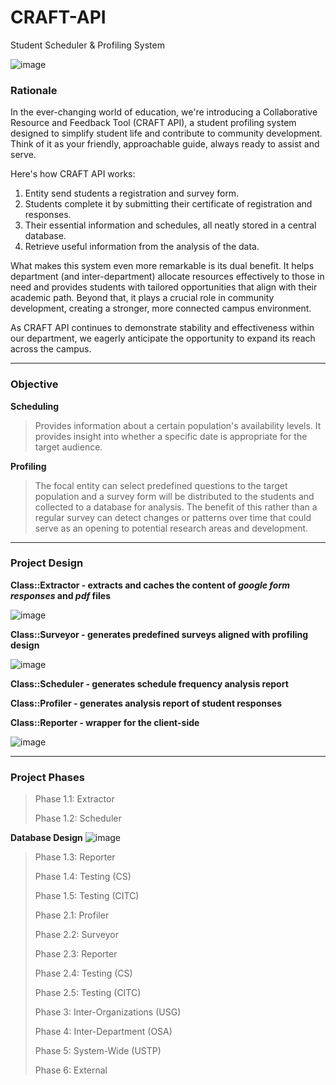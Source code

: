 # CRAFT-API
Student Scheduler &amp; Profiling System

![image](https://github.com/USTP-CSCORE/CRAFT-API/assets/26486389/efc210dc-7a39-45a6-9644-2c40d0037f77)

### Rationale

In the ever-changing world of education, we're introducing a Collaborative Resource and Feedback Tool (CRAFT API), a student profiling system designed to simplify student life and contribute to community development. Think of it as your friendly, approachable guide, always ready to assist and serve.

Here's how CRAFT API works: 
1. Entity send students a registration and survey form.
2. Students complete it by submitting their certificate of registration and responses.
3. Their essential information and schedules, all neatly stored in a central database.
4. Retrieve useful information from the analysis of the data.

What makes this system even more remarkable is its dual benefit. It helps department (and inter-department) allocate resources effectively to those in need and provides students with tailored opportunities that align with their academic path. Beyond that, it plays a crucial role in community development, creating a stronger, more connected campus environment.

As CRAFT API continues to demonstrate stability and effectiveness within our department, we eagerly anticipate the opportunity to expand its reach across the campus.


<hr>

### Objective

**Scheduling**
> Provides information about a certain population's availability levels. It provides insight into whether a specific date is appropriate for the target audience.

**Profiling**
> The focal entity can select predefined questions to the target population and a survey form will be distributed to the students and collected to a database for analysis. The benefit of this rather than a regular survey can detect changes or patterns over time that could serve as an opening to potential research areas and development.

<hr>


### Project Design

**Class::Extractor - extracts and caches the content of _google form responses_ and _pdf_ files**

![image](https://github.com/USTP-CSCORE/CRAFT-API/assets/26486389/a53955ef-afc9-4c90-9ff4-89a9bd444144)

**Class::Surveyor - generates predefined surveys aligned with profiling design**

![image](https://github.com/USTP-CSCORE/CRAFT-API/assets/26486389/180e87a8-88aa-4270-a7a1-81c4019b32bf)

**Class::Scheduler - generates schedule frequency analysis report**

**Class::Profiler  - generates analysis report of student responses**

**Class::Reporter  - wrapper for the client-side**

![image](https://github.com/USTP-CSCORE/CRAFT-API/assets/26486389/96b282d6-9ee4-426b-81f4-9037a6cdaae8)

<hr>

### Project Phases
> Phase 1.1: Extractor
> 
> Phase 1.2: Scheduler

**Database Design**
![image](https://github.com/USTP-CSCORE/CRAFT-API/assets/26486389/099ac883-cb2e-4074-ae3f-d53e774e6a7e)

> Phase 1.3: Reporter
> 
> Phase 1.4: Testing           (CS)
> 
> Phase 1.5: Testing           (CITC)
> 
> Phase 2.1: Profiler
> 
> Phase 2.2: Surveyor
> 
> Phase 2.3: Reporter
> 
> Phase 2.4: Testing           (CS)
> 
> Phase 2.5: Testing           (CITC)
> 
> Phase 3: Inter-Organizations (USG)
> 
> Phase 4: Inter-Department    (OSA)
> 
> Phase 5: System-Wide         (USTP)
> 
> Phase 6: External
